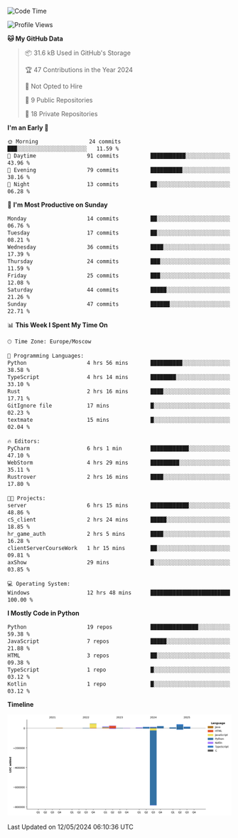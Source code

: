 <!--START_SECTION:waka-->
![Code Time](http://img.shields.io/badge/Code%20Time-324%20hrs%2019%20mins-blue)

![Profile Views](http://img.shields.io/badge/Profile%20Views-0-blue)

**🐱 My GitHub Data** 

> 📦 31.6 kB Used in GitHub's Storage 
 > 
> 🏆 47 Contributions in the Year 2024
 > 
> 🚫 Not Opted to Hire
 > 
> 📜 9 Public Repositories 
 > 
> 🔑 18 Private Repositories 
 > 
**I'm an Early 🐤** 

```text
🌞 Morning                24 commits          ███░░░░░░░░░░░░░░░░░░░░░░   11.59 % 
🌆 Daytime                91 commits          ███████████░░░░░░░░░░░░░░   43.96 % 
🌃 Evening                79 commits          ██████████░░░░░░░░░░░░░░░   38.16 % 
🌙 Night                  13 commits          ██░░░░░░░░░░░░░░░░░░░░░░░   06.28 % 
```
📅 **I'm Most Productive on Sunday** 

```text
Monday                   14 commits          ██░░░░░░░░░░░░░░░░░░░░░░░   06.76 % 
Tuesday                  17 commits          ██░░░░░░░░░░░░░░░░░░░░░░░   08.21 % 
Wednesday                36 commits          ████░░░░░░░░░░░░░░░░░░░░░   17.39 % 
Thursday                 24 commits          ███░░░░░░░░░░░░░░░░░░░░░░   11.59 % 
Friday                   25 commits          ███░░░░░░░░░░░░░░░░░░░░░░   12.08 % 
Saturday                 44 commits          █████░░░░░░░░░░░░░░░░░░░░   21.26 % 
Sunday                   47 commits          ██████░░░░░░░░░░░░░░░░░░░   22.71 % 
```


📊 **This Week I Spent My Time On** 

```text
🕑︎ Time Zone: Europe/Moscow

💬 Programming Languages: 
Python                   4 hrs 56 mins       ██████████░░░░░░░░░░░░░░░   38.58 % 
TypeScript               4 hrs 14 mins       ████████░░░░░░░░░░░░░░░░░   33.10 % 
Rust                     2 hrs 16 mins       ████░░░░░░░░░░░░░░░░░░░░░   17.71 % 
GitIgnore file           17 mins             █░░░░░░░░░░░░░░░░░░░░░░░░   02.23 % 
textmate                 15 mins             █░░░░░░░░░░░░░░░░░░░░░░░░   02.04 % 

🔥 Editors: 
PyCharm                  6 hrs 1 min         ████████████░░░░░░░░░░░░░   47.10 % 
WebStorm                 4 hrs 29 mins       █████████░░░░░░░░░░░░░░░░   35.11 % 
Rustrover                2 hrs 16 mins       ████░░░░░░░░░░░░░░░░░░░░░   17.80 % 

🐱‍💻 Projects: 
server                   6 hrs 15 mins       ████████████░░░░░░░░░░░░░   48.86 % 
cS_client                2 hrs 24 mins       █████░░░░░░░░░░░░░░░░░░░░   18.85 % 
hr_game_auth             2 hrs 5 mins        ████░░░░░░░░░░░░░░░░░░░░░   16.28 % 
clientServerCourseWork   1 hr 15 mins        ██░░░░░░░░░░░░░░░░░░░░░░░   09.81 % 
axShow                   29 mins             █░░░░░░░░░░░░░░░░░░░░░░░░   03.85 % 

💻 Operating System: 
Windows                  12 hrs 48 mins      █████████████████████████   100.00 % 
```

**I Mostly Code in Python** 

```text
Python                   19 repos            ███████████████░░░░░░░░░░   59.38 % 
JavaScript               7 repos             █████░░░░░░░░░░░░░░░░░░░░   21.88 % 
HTML                     3 repos             ██░░░░░░░░░░░░░░░░░░░░░░░   09.38 % 
TypeScript               1 repo              █░░░░░░░░░░░░░░░░░░░░░░░░   03.12 % 
Kotlin                   1 repo              █░░░░░░░░░░░░░░░░░░░░░░░░   03.12 % 
```



**Timeline**

![Lines of Code chart](https://raw.githubusercontent.com/adlemx/adlemx/main/assets/bar_graph.png)


 Last Updated on 12/05/2024 06:10:36 UTC
<!--END_SECTION:waka-->
